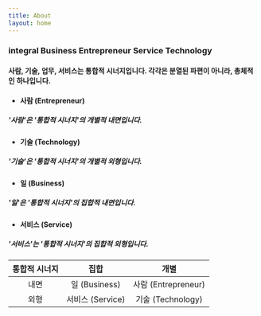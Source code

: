 ```yaml
---
title: About
layout: home
---
```


### integral **B**usiness **E**ntrepreneur **S**ervice **T**echnology
#### 사람, 기술, 업무, 서비스는 통합적 시너지입니다.  각각은 분열된 파편이 아니라, 총체적인 하나입니다. 




* #### 사람 (Entrepreneur)
##### '사람'은 '통합적 시너지'의 개별적 내면입니다.

* #### 기술 (Technology)
##### '기술'은 '통합적 시너지'의 개별적 외형입니다. 

* #### 일 (Business)
##### '일'은 '통합적 시너지'의 집합적 내면입니다.  

* #### 서비스 (Service)
##### '서비스'는 '통합적 시너지'의 집합적 외형입니다.  


| 통합적 시너지  | 집합        | 개별                   | 
|:-----------:|:------------:|:------------------:| 
| 내면| 일 (Business) | 사람 (Entrepreneur) |
|외형 | 서비스 (Service)  | 기술 (Technology)    | 
